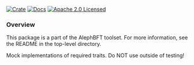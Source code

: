 [![Crate][crate-image]][crate-link]
[![Docs][docs-image]][docs-link]
[![Apache 2.0 Licensed][license-image]][license-link]

### Overview

This package is a part of the AlephBFT toolset. For more information, see the README
in the top-level directory.

Mock implementations of required traits. Do NOT use outside of testing!

[crate-image]: https://img.shields.io/crates/v/aleph-bft-mock.svg
[crate-link]: https://crates.io/crates/aleph-bft-mock
[docs-image]: https://docs.rs/aleph-bft-mock/badge.svg
[docs-link]: https://docs.rs/aleph-bft-mock
[license-image]: https://img.shields.io/badge/license-Apache2.0-blue.svg
[license-link]: https://github.com/Cardinal-Cryptography/AlephBFT/blob/main/LICENSE
